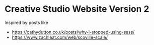# Creative Studio Website Version 2
Inspired by posts like 
* https://cathydutton.co.uk/posts/why-i-stopped-using-sass/
* https://www.zachleat.com/web/scoville-scale/